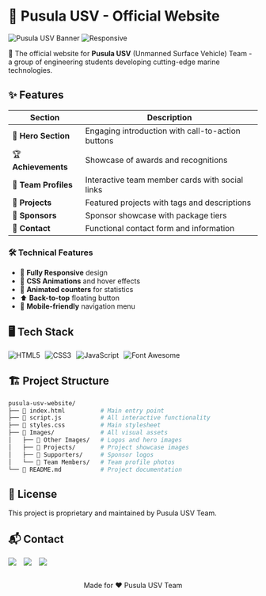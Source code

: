 # 🚀 Pusula USV - Official Website

![Pusula USV Banner](https://img.shields.io/badge/Pusula-USV-blue)
![Responsive](https://img.shields.io/badge/Responsive-Yes-green)

🌊 The official website for **Pusula USV** (Unmanned Surface Vehicle) Team - a group of engineering students developing cutting-edge marine technologies.

## ✨ Features

| Section              | Description                                       |
| -------------------- | ------------------------------------------------- |
| 🎯 **Hero Section**  | Engaging introduction with call-to-action buttons |
| 🏆 **Achievements**  | Showcase of awards and recognitions               |
| 👥 **Team Profiles** | Interactive team member cards with social links   |
| 🚤 **Projects**      | Featured projects with tags and descriptions      |
| 🤝 **Sponsors**      | Sponsor showcase with package tiers               |
| 📧 **Contact**       | Functional contact form and information           |

### 🛠️ Technical Features

- 📱 **Fully Responsive** design
- 🎨 **CSS Animations** and hover effects
- 🔢 **Animated counters** for statistics
- ⬆️ **Back-to-top** floating button
- 🍔 **Mobile-friendly** navigation menu

## 🖥️ Tech Stack

<div style="display: flex; gap: 10px; flex-wrap: wrap;">
  <img src="https://img.shields.io/badge/HTML5-E34F26?style=for-the-badge&logo=html5&logoColor=white" alt="HTML5">
  <img src="https://img.shields.io/badge/CSS3-1572B6?style=for-the-badge&logo=css3&logoColor=white" alt="CSS3">
  <img src="https://img.shields.io/badge/JavaScript-F7DF1E?style=for-the-badge&logo=javascript&logoColor=black" alt="JavaScript">
  <img src="https://img.shields.io/badge/Font_Awesome-339AF0?style=for-the-badge&logo=fontawesome&logoColor=white" alt="Font Awesome">
</div>

## 🏗️ Project Structure

```bash
pusula-usv-website/
├── 📄 index.html          # Main entry point
├── 📜 script.js           # All interactive functionality
├── 🎨 styles.css          # Main stylesheet
├── 📂 Images/             # All visual assets
│   ├── 📂 Other Images/   # Logos and hero images
│   ├── 📂 Projects/       # Project showcase images
│   ├── 📂 Supporters/     # Sponsor logos
│   └── 📂 Team Members/   # Team profile photos
└── 📝 README.md           # Project documentation
```

## 📜 License

This project is proprietary and maintained by Pusula USV Team.

## 📬 Contact

<div style="display: flex; gap: 15px; align-items: center;"> 
    <a href="mailto:pusulausv@gmail.com"> <img src="https://img.shields.io/badge/Email-D14836?style=for-the-badge&logo=gmail&logoColor=white"> 
    </a> 
    <a href="https://linkedin.com/company/pusulausv/"> <img src="https://img.shields.io/badge/LinkedIn-0077B5?style=for-the-badge&logo=linkedin&logoColor=white"> 
    </a> 
    <a href="https://instagram.com/pusulausv"> <img src="https://img.shields.io/badge/Instagram-E4405F?style=for-the-badge&logo=instagram&logoColor=white"></a> 
</div>
    <br> 
    <p align="center"> Made for ❤️ Pusula USV Team </p>
